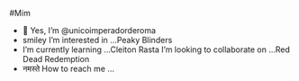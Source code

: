 #Mim


- 👋 Yes, I’m @unicoimperadorderoma
- smiley I’m interested in ...Peaky Blinders
-  I’m currently learning ...Cleiton Rasta
 I’m looking to collaborate on ...Red Dead Redemption
- नमस्ते  How to reach me ...

<!---
unicoimperadorderoma/unicoimperadorderoma is a ✨ special ✨ repository because its `README.md` (this file) appears on your GitHub profile.
You can click the Preview link to take a look at your changes.
--->

